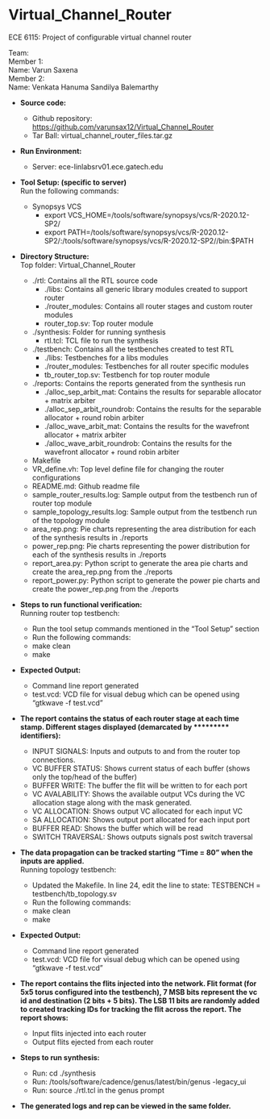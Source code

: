 # Virtual_Channel_Router
ECE 6115: Project of configurable virtual channel router

Team:   <br />
Member 1:   <br />
Name: Varun Saxena   <br />
Member 2:  <br />
Name: Venkata Hanuma Sandilya Balemarthy <br />

* <b>Source code:</b> <br />
  * Github repository: https://github.com/varunsax12/Virtual_Channel_Router  <br />
  * Tar Ball: virtual_channel_router_files.tar.gz  <br />

* <b>Run Environment:</b>  <br />
  * Server: ece-linlabsrv01.ece.gatech.edu  <br />

* <b>Tool Setup: (specific to server)</b>  <br />
  Run the following commands:  <br />
  * Synopsys VCS  <br />
      * export VCS_HOME=/tools/software/synopsys/vcs/R-2020.12-SP2/  <br />
      * export PATH=/tools/software/synopsys/vcs/R-2020.12-SP2/:/tools/software/synopsys/vcs/R-2020.12-SP2//bin:$PATH  <br />

* <b>Directory Structure:</b>  <br />
  Top folder: Virtual_Channel_Router  <br />
  * ./rtl: Contains all the RTL source code  <br />
      * ./libs: Contains all generic library modules created to support router  <br />
      * ./router_modules: Contains all router stages and custom router modules  <br />
      * router_top.sv: Top router module  <br />
  * ./synthesis: Folder for running synthesis  <br />
      * rtl.tcl: TCL file to run the synthesis  <br />
  * ./testbench: Contains all the testbenches created to test RTL  <br />
      * ./libs: Testbenches for a libs modules  <br />
      * ./router_modules: Testbenches for all router specific modules  <br />
      * tb_router_top.sv: Testbench for top router module  <br />
  * ./reports: Contains the reports generated from the synthesis run  <br />
      * ./alloc_sep_arbit_mat: Contains the results for separable allocator + matrix arbiter  <br />
  	  * ./alloc_sep_arbit_roundrob: Contains the results for the separable allocator + round robin arbiter  <br />
  	  * ./alloc_wave_arbit_mat: Contains the results for the wavefront allocator + matrix arbiter  <br />
  	  * ./alloc_wave_arbit_roundrob: Contains the results for the wavefront allocator + round robin arbiter  <br />
  * Makefile  <br />
  * VR_define.vh: Top level define file for changing the router configurations  <br />
  * README.md: Github readme file  <br />
  * sample_router_results.log: Sample output from the testbench run of router top module  <br />
  * sample_topology_results.log: Sample output from the testbench run of the topology module  <br />
  * area_rep.png: Pie charts representing the area distribution for each of the synthesis results in ./reports  <br />
  * power_rep.png: Pie charts representing the power distribution for each of the synthesis results in ./reports  <br />
  * report_area.py: Python script to generate the area pie charts and create the area_rep.png from the ./reports  <br />
  * report_power.py: Python script to generate the power pie charts and create the power_rep.png from the ./reports  <br />

* <b>Steps to run functional verification:</b>  <br />
  Running router top testbench:  <br />
  * Run the tool setup commands mentioned in the “Tool Setup” section  <br />
  * Run the following commands:  <br />
  * make clean  <br />
  * make  <br />

* <b>Expected Output:</b>  <br />
  * Command line report generated  <br />
  * test.vcd: VCD file for visual debug which can be opened using “gtkwave -f test.vcd”  <br />

* <b>The report contains the status of each router stage at each time stamp. Different stages displayed (demarcated by ********* identifiers):</b>  <br />
  * INPUT SIGNALS: Inputs and outputs to and from the router top connections.  <br />
  * VC BUFFER STATUS: Shows current status of each buffer (shows only the top/head of the buffer)  <br />
  * BUFFER WRITE: The buffer the flit will be written to for each port  <br />
  * VC AVALABILITY: Shows the available output VCs during the VC allocation stage along with the mask generated.  <br />
  * VC ALLOCATION: Shows output VC allocated for each input VC  <br />
  * SA ALLOCATION: Shows output port allocated for each input port  <br />
  * BUFFER READ: Shows the buffer which will be read  <br />
  * SWITCH TRAVERSAL: Shows outputs signals post switch traversal  <br />

* <b>The data propagation can be tracked starting “Time = 80” when the inputs are applied.</b>  <br />
  Running topology testbench:  <br /> 
  * Updated the Makefile. In line 24, edit the line to state: TESTBENCH = testbench/tb_topology.sv  <br />
  * Run the following commands:  <br />
  * make clean  <br />
  * make  <br />
  
* <b>Expected Output:</b>  <br />
  * Command line report generated  <br />
  * test.vcd: VCD file for visual debug which can be opened using “gtkwave -f test.vcd”  <br />

* <b>The report contains the flits injected into the network. Flit format (for 5x5 torus configured into the testbench), 7 MSB bits represent the vc id and destination (2 bits + 5 bits). The LSB 11 bits are randomly added to created tracking IDs for tracking the flit across the report. The report shows:</b>  <br />
  * Input flits injected into each router  <br />
  * Output flits ejected from each router  <br />

* <b> Steps to run synthesis:</b>  <br />
  * Run: cd ./synthesis  <br />
  * Run: /tools/software/cadence/genus/latest/bin/genus -legacy_ui  <br />
  * Run: source ./rtl.tcl in the genus prompt  <br />

* <b>The generated logs and rep can be viewed in the same folder.</b>  <br />

